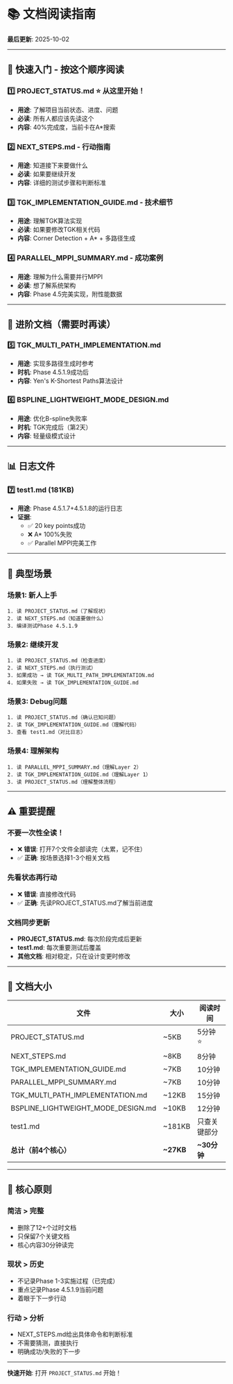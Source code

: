 # 📚 文档阅读指南

**最后更新**: 2025-10-02

---

## 🎯 快速入门 - 按这个顺序阅读

### 1️⃣ **PROJECT_STATUS.md** ⭐ 从这里开始！
- **用途**: 了解项目当前状态、进度、问题
- **必读**: 所有人都应该先读这个
- **内容**: 40%完成度，当前卡在A*搜索

### 2️⃣ **NEXT_STEPS.md** - 行动指南
- **用途**: 知道接下来要做什么
- **必读**: 如果要继续开发
- **内容**: 详细的测试步骤和判断标准

### 3️⃣ **TGK_IMPLEMENTATION_GUIDE.md** - 技术细节
- **用途**: 理解TGK算法实现
- **必读**: 如果要修改TGK相关代码
- **内容**: Corner Detection + A* + 多路径生成

### 4️⃣ **PARALLEL_MPPI_SUMMARY.md** - 成功案例
- **用途**: 理解为什么需要并行MPPI
- **必读**: 想了解系统架构
- **内容**: Phase 4.5完美实现，附性能数据

---

## 🔧 进阶文档（需要时再读）

### 5️⃣ **TGK_MULTI_PATH_IMPLEMENTATION.md**
- **用途**: 实现多路径生成时参考
- **时机**: Phase 4.5.1.9成功后
- **内容**: Yen's K-Shortest Paths算法设计

### 6️⃣ **BSPLINE_LIGHTWEIGHT_MODE_DESIGN.md**
- **用途**: 优化B-spline失败率
- **时机**: TGK完成后（第2天）
- **内容**: 轻量级模式设计

---

## 📊 日志文件

### 7️⃣ **test1.md** (181KB)
- **用途**: Phase 4.5.1.7+4.5.1.8的运行日志
- **证据**: 
  - ✅ 20 key points成功
  - ❌ A* 100%失败
  - ✅ Parallel MPPI完美工作

---

## 🚀 典型场景

### 场景1: 新人上手
```
1. 读 PROJECT_STATUS.md（了解现状）
2. 读 NEXT_STEPS.md（知道要做什么）
3. 编译测试Phase 4.5.1.9
```

### 场景2: 继续开发
```
1. 读 PROJECT_STATUS.md（检查进度）
2. 读 NEXT_STEPS.md（执行测试）
3. 如果成功 → 读 TGK_MULTI_PATH_IMPLEMENTATION.md
4. 如果失败 → 读 TGK_IMPLEMENTATION_GUIDE.md
```

### 场景3: Debug问题
```
1. 读 PROJECT_STATUS.md（确认已知问题）
2. 读 TGK_IMPLEMENTATION_GUIDE.md（理解代码）
3. 查看 test1.md（对比日志）
```

### 场景4: 理解架构
```
1. 读 PARALLEL_MPPI_SUMMARY.md（理解Layer 2）
2. 读 TGK_IMPLEMENTATION_GUIDE.md（理解Layer 1）
3. 读 PROJECT_STATUS.md（理解整体流程）
```

---

## ⚠️ 重要提醒

### 不要一次性全读！
- ❌ **错误**: 打开7个文件全部读完（太累，记不住）
- ✅ **正确**: 按场景选择1-3个相关文档

### 先看状态再行动
- ❌ **错误**: 直接修改代码
- ✅ **正确**: 先读PROJECT_STATUS.md了解当前进度

### 文档同步更新
- **PROJECT_STATUS.md**: 每次阶段完成后更新
- **test1.md**: 每次重要测试后覆盖
- **其他文档**: 相对稳定，只在设计变更时修改

---

## 📝 文档大小

| 文件 | 大小 | 阅读时间 |
|------|------|----------|
| PROJECT_STATUS.md | ~5KB | 5分钟 ⭐ |
| NEXT_STEPS.md | ~8KB | 8分钟 |
| TGK_IMPLEMENTATION_GUIDE.md | ~7KB | 10分钟 |
| PARALLEL_MPPI_SUMMARY.md | ~7KB | 10分钟 |
| TGK_MULTI_PATH_IMPLEMENTATION.md | ~12KB | 15分钟 |
| BSPLINE_LIGHTWEIGHT_MODE_DESIGN.md | ~10KB | 12分钟 |
| test1.md | ~181KB | 只查关键部分 |
| **总计（前4个核心）** | **~27KB** | **~30分钟** |

---

## 🎯 核心原则

### 简洁 > 完整
- 删除了12+个过时文档
- 只保留7个关键文档
- 核心内容30分钟读完

### 现状 > 历史
- 不记录Phase 1-3实施过程（已完成）
- 重点记录Phase 4.5.1.9当前问题
- 着眼于下一步行动

### 行动 > 分析
- NEXT_STEPS.md给出具体命令和判断标准
- 不需要猜测，直接执行
- 明确成功/失败的下一步

---

**快速开始**: 打开 `PROJECT_STATUS.md` 开始！
